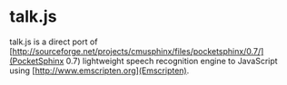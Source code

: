 talk.js
=======

talk.js is a direct port of [http://sourceforge.net/projects/cmusphinx/files/pocketsphinx/0.7/](PocketSphinx 0.7) lightweight speech recognition engine to JavaScript using [http://www.emscripten.org](Emscripten).
